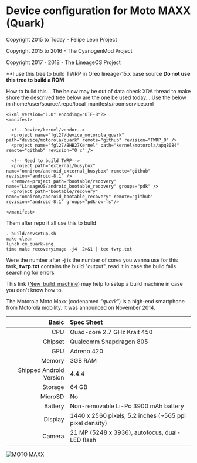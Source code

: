 # Device configuration for Moto MAXX (Quark)

Copyright 2015 to Today - Felipe Leon Project

Copyright 2015 to 2016 - The CyanogenMod Project

Copyright 2017 - 2018 - The LineageOS   Project

**I use this tree to build TWRP in Oreo lineage-15.x base source
**Do not use this tree to build a ROM**

How to build this...
The below may be out of data check XDA thread to make shore the descrived tree below are the one be used today...
Use the below in /home/user/source/.repo/local_manifests/roomservice.xml

	<?xml version="1.0" encoding="UTF-8"?>
	<manifest>

	  <!-- Device/kernel/vendor-->
	  <project name="fgl27/device_motorola_quark" path="device/motorola/quark" remote="github" revision="TWRP_O" />
	  <project name="fgl27/BHB27Kernel" path="kernel/motorola/apq8084" remote="github" revision="O_c" />

	  <!-- Need to build TWRP-->
	  <project path="external/busybox" name="omnirom/android_external_busybox" remote="github" revision="android-8.1" />
	  <remove-project path="bootable/recovery" name="LineageOS/android_bootable_recovery" groups="pdk" />
	  <project path="bootable/recovery" name="omnirom/android_bootable_recovery" remote="github" revision="android-8.1" groups="pdk-cw-fs"/>

	</manifest>

Them after repo it all use this to build

	. build/envsetup.sh
	make clean
	lunch cm_quark-eng
	time make recoveryimage -j4  2>&1 | tee twrp.txt

Were the number after -j is the number of cores you wanna use for this task, **twrp.txt** contains the build "output", read it in case the build fails searching for errors

This link ([New_build_machine](https://github.com/fgl27/scripts/blob/master/etc/new_machine.md#apt-get-install-start)) may help to setup a build machine in case you don't know how to.

The Motorola Moto Maxx (codenamed _"quark"_) is a high-end smartphone from Motorola mobility.
It was announced on November 2014.

Basic   | Spec Sheet
-------:|:-------------------------
CPU     | Quad-core 2.7 GHz Krait 450
Chipset | Qualcomm Snapdragon 805
GPU     | Adreno 420
Memory  | 3GB RAM
Shipped Android Version | 4.4.4
Storage | 64 GB
MicroSD | No
Battery | Non-removable Li-Po 3900 mAh battery
Display | 1440 x 2560 pixels, 5.2 inches (~565 ppi pixel density)
Camera  | 21 MP (5248 x 3936), autofocus, dual-LED flash


![MOTO MAXX](https://raw.githubusercontent.com/fgl27/scripts/f45458e4bc40dcc6d71ed933d49dad01a3b63f4b/etc/images/moto-maxx.jpg "MOTO MAXX")
